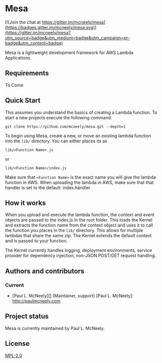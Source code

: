 # Mesa

[![Join the chat at https://gitter.im/mcneely/mesa](https://badges.gitter.im/mcneely/mesa.svg)](https://gitter.im/mcneely/mesa?utm_source=badge&utm_medium=badge&utm_campaign=pr-badge&utm_content=badge)

Mesa is a lightweight development framework for AWS Lambda Applications.

Requirements
------------
To Come

Quick Start
-----------
This assumes you understand the basics of creating a Lambda function.
To start a new projects execute the following command.
```
git clone https://github.com/mcneely/mesa.git --depth=1
```
To begin using Mesa, create a new, or move an existing lambda function
into the `lib/` directory. You can either places its as
```
lib/<Function Name>.js
```
or
```
lib/<Function Name>/index.js
```
Make sure that `<Function Name>` is the exact name you will give the lambda
function in AWS. When uploading the lambda in AWS, make sure that that handler
is set to the default: index.handler

How it works
------------
When you upload and execute the lambda function, the context and event objects
are passed to the index.js in the root folder. This loads the Kernel and extracts
the function name from the context object and uses it to call the function you places
in the `lib/` directory. This allows for multiple lambdas that share the same zip. The
Kernel extends the default context and is passed to your function.

The Kernel currently handles logging, deployment environments, service provider for
dependency injection, non-JSON POST/GET request handling.


Authors and contributors
------------------------
### Current
* [Paul L. McNeely][] (Maintainer, support)
[Paul L. McNeely]: http://paulmcneely.com

Project status
--------------
Mesa is currently maintained by Paul L. McNeely.

License
-------
[MPL-2.0](http://www.opensource.org/licenses/MPL-2.0)
